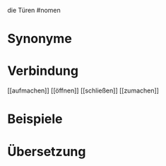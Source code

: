 die Türen
#nomen
# Synonyme

# Verbindung 
[[aufmachen]]
[[öffnen]]
[[schließen]]
[[zumachen]]
# Beispiele

# Übersetzung
